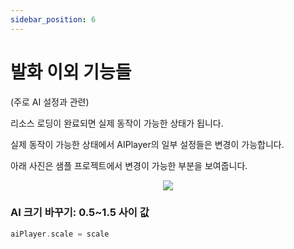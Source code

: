 ```yaml
---
sidebar_position: 6
---
```


# 발화 이외 기능들

(주로 AI 설정과 관련)

리소스 로딩이 완료되면 실제 동작이 가능한 상태가 됩니다.

실제 동작이 가능한 상태에서 AIPlayer의 일부 설정들은 변경이 가능합니다.

아래 사진은 샘플 프로젝트에서 변경이 가능한 부분을 보여줍니다.

<p align="center">
<img src="/img/aihuman/ios/aisample_ss_002.jpg" style={{zoom: "30%"}} />
</p>

### AI 크기 바꾸기: 0.5~1.5 사이 값

```swift
aiPlayer.scale = scale
```
